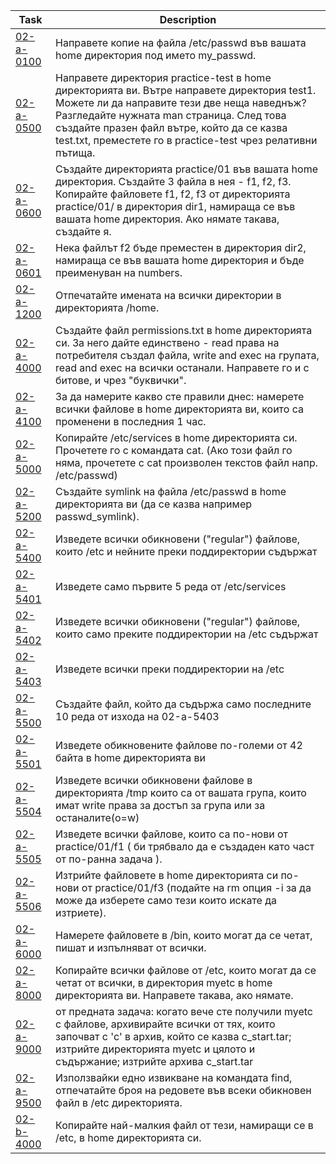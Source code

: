 | Task        | Description |
|-|-|
| [02-a-0100](https://github.com/StefanShivarov/operating-systems-course-fmi/blob/main/Shell/Exercises/Commands/02-a-0100.sh)   | Направете копие на файла /etc/passwd във вашата home директория под името my_passwd. |
| [02-a-0500](https://github.com/StefanShivarov/operating-systems-course-fmi/blob/main/Shell/Exercises/Commands/02-a-0500.sh)   | Направете директория practice-test в home директорията ви. Вътре направете директория test1. Можете ли да направите тези две неща наведнъж? Разгледайте нужната man страница. След това създайте празен файл вътре, който да се казва test.txt, преместете го в practice-test чрез релативни пътища. |
| [02-a-0600](https://github.com/StefanShivarov/operating-systems-course-fmi/blob/main/Shell/Exercises/Commands/02-a-0600.sh)   | Създайте директорията practice/01 във вашата home директория. Създайте 3 файла в нея - f1, f2, f3. Копирайте файловете f1, f2, f3 от директорията practice/01/ в директория dir1, намираща се във вашата home директория. Ако нямате такава, създайте я. |
| [02-a-0601](https://github.com/StefanShivarov/operating-systems-course-fmi/blob/main/Shell/Exercises/Commands/02-a-0601.sh)   | Нека файлът f2 бъде преместен в директория dir2, намираща се във вашата home директория и бъде преименуван на numbers. |
| [02-a-1200](https://github.com/StefanShivarov/operating-systems-course-fmi/blob/main/Shell/Exercises/Commands/02-a-1200.sh)   | Отпечатайте имената на всички директории в директорията /home. |
| [02-a-4000](https://github.com/StefanShivarov/operating-systems-course-fmi/blob/main/Shell/Exercises/Commands/02-a-4000.sh)   | Създайте файл permissions.txt в home директорията си. За него дайте единствено - read права на потребителя създал файла, write and exec на групата, read and exec на всички останали. Направете го и с битове, и чрез "буквички". |
| [02-a-4100](https://github.com/StefanShivarov/operating-systems-course-fmi/blob/main/Shell/Exercises/Commands/02-a-4100.sh)   | За да намерите какво сте правили днес: намерете всички файлове в home директорията ви, които са променени в последния 1 час. |
| [02-a-5000](https://github.com/StefanShivarov/operating-systems-course-fmi/blob/main/Shell/Exercises/Commands/02-a-5000.sh)   | Копирайте /etc/services в home директорията си. Прочетете го с командата cat. (Ако този файл го няма, прочетете с cat произволен текстов файл напр. /etc/passwd) |
| [02-a-5200](https://github.com/StefanShivarov/operating-systems-course-fmi/blob/main/Shell/Exercises/Commands/02-a-5200.sh)   | Създайте symlink на файла /etc/passwd в home директорията ви (да се казва например passwd_symlink). |
| [02-a-5400](https://github.com/StefanShivarov/operating-systems-course-fmi/blob/main/Shell/Exercises/Commands/02-a-5400.sh)   | Изведете всички обикновени ("regular") файлове, които /etc и нейните преки поддиректории съдържат |
| [02-a-5401](https://github.com/StefanShivarov/operating-systems-course-fmi/blob/main/Shell/Exercises/Commands/02-a-5401.sh)   | Изведете само първите 5 реда от /etc/services |
| [02-a-5402](https://github.com/StefanShivarov/operating-systems-course-fmi/blob/main/Shell/Exercises/Commands/02-a-5402.sh)   | Изведете всички обикновени ("regular") файлове, които само преките поддиректории на /etc съдържат |
| [02-a-5403](https://github.com/StefanShivarov/operating-systems-course-fmi/blob/main/Shell/Exercises/Commands/02-a-5403.sh)   | Изведете всички преки поддиректории на /etc |
| [02-a-5500](https://github.com/StefanShivarov/operating-systems-course-fmi/blob/main/Shell/Exercises/Commands/02-a-5500.sh)   | Създайте файл, който да съдържа само последните 10 реда от изхода на 02-a-5403 |
| [02-a-5501](https://github.com/StefanShivarov/operating-systems-course-fmi/blob/main/Shell/Exercises/Commands/02-a-5501.sh)   | Изведете обикновените файлове по-големи от 42 байта в home директорията ви |
| [02-a-5504](https://github.com/StefanShivarov/operating-systems-course-fmi/blob/main/Shell/Exercises/Commands/02-a-5504.sh)   | Изведете всички обикновени файлове в директорията /tmp които са от вашата група, които имат write права за достъп за група или за останалите(o=w) |
| [02-a-5505](https://github.com/StefanShivarov/operating-systems-course-fmi/blob/main/Shell/Exercises/Commands/02-a-5505.sh)   | Изведете всички файлове, които са по-нови от practice/01/f1 ( би трябвало да е създаден като част от по-ранна задача ). |
| [02-a-5506](https://github.com/StefanShivarov/operating-systems-course-fmi/blob/main/Shell/Exercises/Commands/02-a-5506.sh)   | Изтрийте файловете в home директорията си по-нови от practice/01/f3 (подайте на rm опция -i за да може да изберете само тези които искате да изтриете). |
| [02-a-6000](https://github.com/StefanShivarov/operating-systems-course-fmi/blob/main/Shell/Exercises/Commands/02-a-6000.sh)   | Намерете файловете в /bin, които могат да се четат, пишат и изпълняват от всички. |
| [02-a-8000](https://github.com/StefanShivarov/operating-systems-course-fmi/blob/main/Shell/Exercises/Commands/02-a-8000.sh)   | Копирайте всички файлове от /etc, които могат да се четат от всички, в директория myetc в home директорията ви. Направете такава, ако нямате. |
| [02-a-9000](https://github.com/StefanShivarov/operating-systems-course-fmi/blob/main/Shell/Exercises/Commands/02-a-9000.sh)   | от предната задача: когато вече сте получили myetc с файлове, архивирайте всички от тях, които започват с 'c' в архив, който се казва c_start.tar; изтрийте директорията myetc и цялото и съдържание; изтрийте архива c_start.tar |
| [02-a-9500](https://github.com/StefanShivarov/operating-systems-course-fmi/blob/main/Shell/Exercises/Commands/02-a-9500.sh)   | Използвайки едно извикване на командата find, отпечатайте броя на редовете във всеки обикновен файл в /etc директорията. |
| [02-b-4000](https://github.com/StefanShivarov/operating-systems-course-fmi/blob/main/Shell/Exercises/Commands/02-b-4000.sh)   | Копирайте най-малкия файл от тези, намиращи се в /etc, в home директорията си. |
